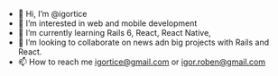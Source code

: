 - 👋 Hi, I’m @igortice
- 👀 I’m interested in web and mobile development
- 🌱 I’m currently learning Rails 6, React, React Native, 
- 💞️ I’m looking to collaborate on news adn big projects with Rails and React.
- 📫 How to reach me igortice@gmail.com or igor.roben@gmail.com

<!---
igortice/igortice is a ✨ special ✨ repository because its `README.md` (this file) appears on your GitHub profile.
You can click the Preview link to take a look at your changes.
--->
